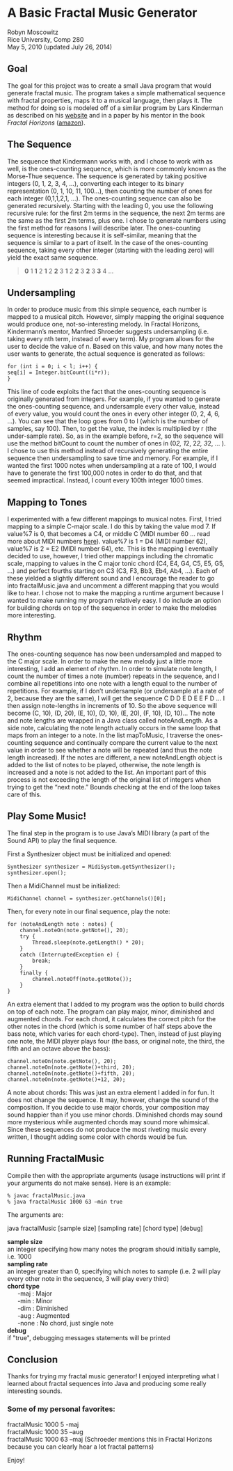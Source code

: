 # A Basic Fractal Music Generator
Robyn Moscowitz<br>
Rice University, Comp 280<br>
May 5, 2010 (updated July 26, 2014)

## Goal
The goal for this project was to create a small Java program that would generate fractal music. The program takes a simple mathematical sequence with fractal properties, maps it to a musical language, then plays it. The method for doing so is modeled off of a similar program by Lars Kinderman as described on his [website](http://reglos.de/musinum/) and in a paper by his mentor in the book *Fractal Horizons* ([amazon](http://www.amazon.com/Fractal-Horizons-Clifford-A-Pickover/dp/0312125992#)).

## The Sequence
The sequence that Kindermann works with, and I chose to work with as well, is the ones-counting sequence, which is more commonly known as the Morse-Thue sequence. The sequence is generated by taking positive integers (0, 1, 2, 3, 4, …), converting each integer to its binary representation (0, 1, 10, 11, 100…), then counting the number of ones for each integer (0,1,1,2,1, …). The ones-counting sequence can also be generated recursively. Starting with the leading 0, you use the following recursive rule: for the first 2m terms in the sequence, the next 2m terms are the same as the first 2m terms, plus one. I chose to generate numbers using the first method for reasons I will describe later. The ones-counting sequence is interesting because it is self-similar, meaning that the sequence is similar to a part of itself. In the case of the ones-counting sequence, taking every other integer (starting with the leading zero) will yield the exact same sequence.
>**0** 1 **1** 2 **1** 2 **2** 3 **1** 2 **2** 3 **2** 3 **3** 4 …

## Undersampling
In order to produce music from this simple sequence, each number is mapped to a musical pitch. However, simply mapping the original sequence would produce one, not-so-interesting melody. In Fractal Horizons, Kindermann’s mentor, Manfred Shroeder suggests undersampling (i.e. taking every nth term, instead of every term). My program allows for the user to decide the value of n. Based on this value, and how many notes the user wants to generate, the actual sequence is generated as follows:

```
for (int i = 0; i < l; i++) {
seq[i] = Integer.bitCount((i*r));
}
```

This line of code exploits the fact that the ones-counting sequence is originally generated from integers. For example, if you wanted to generate the ones-counting sequence, and undersample every other value, instead of every value, you would count the ones in every other integer (0, 2, 4, 6, …). You can see that the loop goes from 0 to l (which is the number of samples, say 100). Then, to get the value, the index is multiplied by r (the under-sample rate). So, as in the example before, r=2, so the sequence will use the method bitCount to count the number of ones in (0*2, 1*2, 2*2, 3*2, … ). I chose to use this method instead of recursively generating the entire sequence then undersampling to save time and memory. For example, if I wanted the first 1000 notes when undersampling at a rate of 100, I would have to generate the first 100,000 notes in order to do that, and that seemed impractical. Instead, I count every 100th integer 1000 times.

## Mapping to Tones
I experimented with a few different mappings to musical notes. First, I tried mapping to a simple C-major scale. I do this by taking the value mod 7. If  value%7 is 0, that becomes a C4, or middle C (MIDI number 60 ... read more about MIDI numbers [here](http://www.phys.unsw.edu.au/jw/notes.html)). value%7 is 1 = D4 (MIDI number 62), value%7 is 2 = E2 (MIDI number 64), etc. This is the mapping I eventually decided to use, however, I tried other mappings including the chromatic scale, mapping to values in the C major tonic chord (C4, E4, G4, C5, E5, G5, …) and perfect fourths starting on C3 (C3, F3, Bb3, Eb4, Ab4, …). Each of these yielded a slightly different sound and I encourage the reader to go into fractalMusic.java and uncomment a different mapping that you would like to hear. I chose not to make the mapping a runtime argument because I wanted to make running my program relatively easy. I do include an option for building chords on top of the sequence in order to make the melodies more interesting.

## Rhythm
The ones-counting sequence has now been undersampled and mapped to the C major scale. In order to make the new melody just a little more interesting, I add an element of rhythm. In order to simulate note length, I count the number of times a note (number) repeats in the sequence, and I combine all repetitions into one note with a length equal to the number of repetitions. For example, if I don’t undersample (or undersample at a rate of 2, because they are the same), I will get the sequence C D D E D E E F D … I then assign note-lengths in increments of 10. So the above sequence will become (C, 10), (D, 20), (E, 10), (D, 10), (E, 20), (F, 10), (D, 10)… The note and note lengths are wrapped in a Java class called noteAndLength. As a side note, calculating the note length actually occurs in the same loop that maps from an integer to a note. In the list mapToMusic, I traverse the ones-counting sequence and continually compare the current value to the next value in order to see whether a note will be repeated (and thus the note length increased). If the notes are different, a new noteAndLength object is added to the list of notes to be played, otherwise, the note length is increased and a note is not added to the list. An important part of this process is not exceeding the length of the original list of integers when trying to get the “next note.” Bounds checking at the end of the loop takes care of this.

## Play Some Music!
 The final step in the program is to use Java’s MIDI library (a part of the Sound API) to play the final sequence. 

First a Synthesizer object must be initialized and opened:

```
Synthesizer synthesizer = MidiSystem.getSynthesizer();
synthesizer.open(); 
```

Then a MidiChannel must be initialized: 

```
MidiChannel channel = synthesizer.getChannels()[0];
```

Then, for every note in our final sequence, play the note:

```
for (noteAndLength note : notes) {
	channel.noteOn(note.getNote(), 20);
	try { 
		Thread.sleep(note.getLength() * 20);
	} 
	catch (InterruptedException e) {
		break;
	} 
	finally {
		channel.noteOff(note.getNote());
	}
}
```

An extra element that I added to my program was the option to build chords on top of each note. The program can play major, minor, diminished and augmented chords. For each chord, it calculates the correct pitch for the other notes in the chord (which is some number of half steps above the bass note, which varies for each chord-type). Then, instead of just playing one note, the MIDI player plays four (the bass, or original note, the third, the fifth and an octave above the bass):

```
channel.noteOn(note.getNote(), 20);
channel.noteOn(note.getNote()+third, 20);
channel.noteOn(note.getNote()+fifth, 20);
channel.noteOn(note.getNote()+12, 20);
```

A note about chords: This was just an extra element I added in for fun. It does not change the sequence. It may, however, change the sound of the composition. If you decide to use major chords, your composition may sound happier than if you use minor chords. Diminished chords may sound more mysterious while augmented chords may sound more whimsical. Since these sequences do not produce the most riveting music every written, I thought adding some color with chords would be fun.

## Running FractalMusic
Compile then with the appropriate arguments (usage instructions will print if your arguments do not make sense). Here is an example:

```
% javac fractalMusic.java
% java fractalMusic 1000 63 –min true
```

The arguments are:

java fractalMusic [sample size] [sampling rate] [chord type] [debug]

**sample size**<br>an integer specifying how many notes the program should initially sample, i.e. 1000 <br>
**sampling rate**<br>an integer greater than 0, specifying which notes to sample (i.e. 2 will play every other note in the sequence, 3 will play every third)<br>
**chord type**
<br>&nbsp;&nbsp;&nbsp;&nbsp;&nbsp;&nbsp;-maj : Major
<br>&nbsp;&nbsp;&nbsp;&nbsp;&nbsp;&nbsp;-min : Minor
<br>&nbsp;&nbsp;&nbsp;&nbsp;&nbsp;&nbsp;-dim : Diminished
<br>&nbsp;&nbsp;&nbsp;&nbsp;&nbsp;&nbsp;-aug : Augmented
<br>&nbsp;&nbsp;&nbsp;&nbsp;&nbsp;&nbsp;-none : No chord, just single note<br>
**debug**<br>if "true", debugging messages statements will be printed

## Conclusion
Thanks for trying my fractal music generator! I enjoyed interpreting what I learned about fractal sequences into Java and producing some really interesting sounds.

### Some of my personal favorites:
fractalMusic 1000 5 -maj
<br>fractalMusic 1000 35 –aug 
<br>fractalMusic 1000 63 –maj (Schroeder mentions this in Fractal Horizons because you can clearly hear a lot fractal patterns)

Enjoy!

